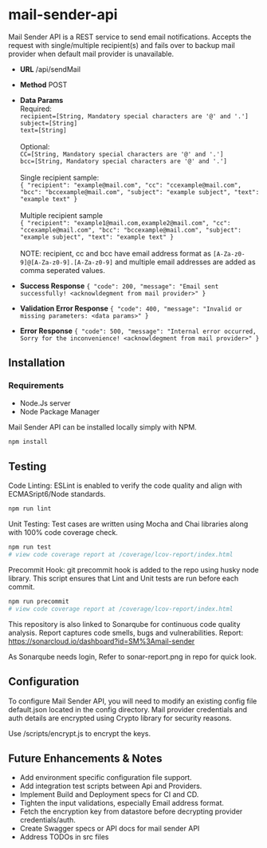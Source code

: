 # mail-sender-api

Mail Sender API is a REST service to send email notifications. 
Accepts the request with single/multiple recipient(s) and fails over to backup mail provider when default mail provider is unavailable.

* **URL**
/api/sendMail

* **Method**
POST

* **Data Params**
<br />Required:<br />
`recipient=[String, Mandatory special characters are '@' and '.']`<br />
`subject=[String]`<br />
`text=[String]`<br /><br />
Optional:<br />
`CC=[String, Mandatory special characters are '@' and '.']`<br />
`bcc=[String, Mandatory special characters are '@' and '.']`<br /><br />
Single recipient sample: <br />
`{
    "recipient": "example@mail.com",
    "cc": "ccexample@mail.com",
    "bcc": "bccexample@mail.com",
    "subject": "example subject",
	"text": "example text"
}`
<br /><br />Multiple recipient sample<br />
`{
    "recipient": "example1@mail.com,example2@mail.com",
    "cc": "ccexample@mail.com",
    "bcc": "bccexample@mail.com",
    "subject": "example subject",
	"text": "example text"
}`
<br /><br />NOTE: recipient, cc and bcc have email address format as `[A-Za-z0-9]@[A-Za-z0-9].[A-Za-z0-9]` and multiple email addresses are added as comma seperated values.

* **Success Response**
`{
    "code": 200,
    "message": "Email sent successfully! <acknowldegment from mail provider>"
}`

* **Validation Error Response**
`{
    "code": 400,
    "message": "Invalid or missing parameters: <data params>"
}`

* **Error Response**
`{
    "code": 500,
    "message": "Internal error occurred, Sorry for the inconvenience! <acknowldegment from mail provider>"
}`

## Installation
### Requirements
* Node.Js server
* Node Package Manager

Mail Sender API can be installed locally simply with NPM.
```bash
npm install
```

## Testing
Code Linting: ESLint is enabled to verify the code quality and align with ECMASript6/Node standards.
```bash
npm run lint
```

Unit Testing: Test cases are written using Mocha and Chai libraries along with 100% code coverage check.
```bash
npm run test
# view code coverage report at /coverage/lcov-report/index.html
```

Precommit Hook: git precommit hook is added to the repo using husky node library. This script ensures that Lint and Unit tests are run before each commit.
```bash
npm run precommit
# view code coverage report at /coverage/lcov-report/index.html
```

This repository is also linked to Sonarqube for continuous code quality analysis. Report captures code smells, bugs and vulnerabilities.
Report: https://sonarcloud.io/dashboard?id=SM%3Amail-sender

As Sonarqube needs login, Refer to sonar-report.png in repo for quick look.

## Configuration
To configure Mail Sender API, you will need to modify an existing config file default.json located in the config directory.
Mail provider credentials and auth details are encrypted using Crypto library for security reasons.

Use /scripts/encrypt.js to encrypt the keys.

## Future Enhancements & Notes
* Add environment specific configuration file support.
* Add integration test scripts between Api and Providers.
* Implement Build and Deployment specs for CI and CD.
* Tighten the input validations, especially Email address format.
* Fetch the encryption key from datastore before decrypting provider credentials/auth.
* Create Swagger specs or API docs for mail sender API
* Address TODOs in src files
